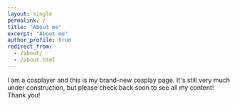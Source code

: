 ```yaml
---
layout: single
permalink: /
title: "About me"
excerpt: "About me"
author_profile: true
redirect_from: 
  - /about/
  - /about.html
---
```


I am a cosplayer and this is my brand-new cosplay page. It's still very much under construction, but please check back soon to see all my content! Thank you!
